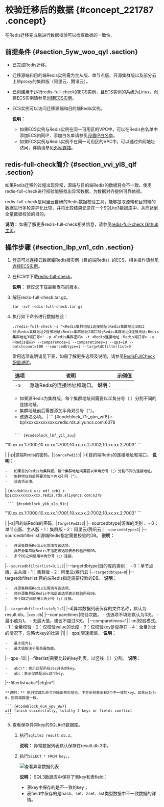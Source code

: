# 校验迁移后的数据 {#concept_221787 .concept}

在Redis迁移完成后进行数据校验可以检查数据的一致性。

## 前提条件 {#section_5yw_woo_qyl .section}

-   已完成Redis迁移。
-   迁移源端和目的端Redis实例需为主从版、单节点版、开源集群版以及部分云上带proxy的集群版（阿里云、腾讯云）。
-   已创建用于运行redis-full-check的ECS实例，且ECS实例的系统为Linux，创建ECS实例请参见[创建ECS实例](https://help.aliyun.com/document_detail/25424.html)。
-   ECS实例可以访问迁移源端和目的端Redis实例。

    **说明：** 

    -   如果ECS实例与Redis实例在同一可用区的VPC中，可以在Redis白名单中添加ECS内网IP，添加白名单请参见[设置IP白名单](intl.zh-CN/用户指南/实例管理/设置IP白名单.md#)。
    -   如果ECS实例与Redis实例不在同一可用区的VPC中，可以通过外网地址访问，详情请参见[外网连接](../../../../intl.zh-CN/快速入门/步骤3：连接实例/外网连接.md#)。

## redis-full-check简介 {#section_vvi_yl8_qlf .section}

如果Redis迁移的过程出现异常，源端与目的端Redis的数据将会不一致。使用redis-full-check进行校验能够找出异常数据，为数据对齐提供可靠依据。

redis-full-check是阿里云自研的Redis数据校验工具，能够提取源端和目的端的数据进行多轮差异化比较，并将比较结果记录在一个SQLite3数据库中，从而达到全量数据校验的目的。

**说明：** 如需了解更多redis-full-check相关信息，请参见[redis-full-check Github主页](https://github.com/alibaba/RedisFullCheck)。

## 操作步骤 {#section_lbp_vn1_cdn .section}

1.  登录可以连接云数据库Redis版实例（目的端Redis）的ECS，相关操作请参见[连接ECS实例](https://help.aliyun.com/document_detail/25425.html)。
2.  在ECS中下载[redis-full-check](https://github.com/alibaba/RedisFullCheck/releases)。

    **说明：** 建议您下载最新发布的版本。

3.  解压redis-full-check.tar.gz。

    ``` {#codeblock_twd_9j8_e1h}
    tar -xvf redis-full-check.tar.gz
    ```

4.  执行如下命令进行数据校验：

    ``` {#codeblock_yo2_mx2_03e}
    ./redis-full-check -s "<Redis集群地址1连接地址:Redis集群地址1端口号;Redis集群地址2连接地址:Redis集群地址2端口号;Redis集群地址3连接地址:Redis集群地址3端口号>" -p <Redis集群密码> -t <Redis连接地址：Redis端口号> -a <Redis密码> --comparemode=1 --comparetimes=1 --qps=10 --batchcount=100 --sourcedbtype=1 --targetdbfilterlist=0
    ```

    常用选项说明请见下表，如需了解更多选项及说明，请参见[RedisFullCheck 配置说明](https://github.com/alibaba/RedisFullCheck/wiki/%E7%AC%AC%E4%B8%80%E6%AC%A1%E4%BD%BF%E7%94%A8%EF%BC%8C%E5%A6%82%E4%BD%95%E8%BF%9B%E8%A1%8C%E9%85%8D%E7%BD%AE%EF%BC%9F)。

    |选项|说明|示例值|
    |--|--|---|
    |-s|源端Redis的连接地址和端口。 **说明：** 

    -   如果源Redis为集群版，每个集群地址间需要以半角分号（;）分割不同的连接地址。
    -   集群地址前后需要添加半角双引号（"）。
    -   该选项必填。
 |     ``` {#codeblock_71r_gtm_wf8}
r-bp1xxxxxxxxxxxxx.redis.rds.aliyuncs.com:6379
    ```

     ``` {#codeblock_l6f_y1l_zuu}
"10.xx.xx.1:7000;10.xx.xx.1:7001;10.xx.xx.2:7002;10.xx.xx.2:7003"
    ```

 |
    |-p|源端Redis的密码。|`SourcePwd233`|
    |-t|目的端Redis的连接地址和端口。 **说明：** 

    -   如果目的Redis为集群版，每个集群地址间需要以半角分号（;）分割不同的连接地址。
    -   集群地址前后需要添加半角双引号（"）。
    -   该选项必填。
 |     ``` {#codeblock_uzz_mdf_ezb}
r-bp1xxxxxxxxxxxxx.redis.rds.aliyuncs.com:6379
    ```

     ``` {#codeblock_ykb_x2o_91c}
"10.xx.xx.1:7000;10.xx.xx.1:7001;10.xx.xx.2:7002;10.xx.xx.2:7003"
    ```

 |
    |-a|目的端Redis的密码。|`TargetPwd233`|
    |--sourcedbtype|源库的类别：     -   0：单节点版、主从版
    -   1：集群版
    -   2：阿里云/腾讯云
 |`--sourcedbtype=1`|
    |--sourcedbfilterlist|源端Redis指定需要校验的DB。 **说明：** 

    -   开源集群版Redis无需填写该选项。
    -   非开源集群版Redis不指定该选项表示校验所有DB。
    -   多个DB之间使用半角分号（;）连接。
 |`--sourcedbfilterlist=0;1;2`|
    |--targetdbtype|目的库的类别：     -   0：单节点版、主从版
    -   1：集群版
    -   2：阿里云/腾讯云
 |`--targetdbtype=0`|
    |--targetdbfilterlist|目的端Redis指定需要校验的DB。 **说明：** 

    -   开源集群版Redis无需填写该选项。
    -   非开源集群版Redis不指定该选项表示校验所有DB。
    -   多个DB之间使用半角分号（;）连接。
 |`--targetdbfilterlist=0;1;2`|
    |-d|异常数据列表保存的文件名称，默认为result.db。|`xxx.db`|
    |--comparetimes|校验次数。     -   该选项不填则默认为3次。
    -   最小值为1。
    -   无最大值，建议不超过5次。
 |--comparetimes=1|
    |-m|校验模式。     -   1：全量校验
    -   2：仅校验value的长度
    -   3：仅校验key是否存在
    -   4：全量对比的情况下，忽略大key的比较
 |1|
    |--qps|限速阈值。 **说明：** 

    -   最小值为1。
    -   最大值取决于服务器性能。
 |--qps=10|
    |--filterlist|需要比较的key列表，以竖线（|）分割。 **说明：** 

    -   abc\*：表示匹配所有abc开头的key。
    -   abc：表示仅匹配abc这个key。
 |--filterlist=abc\*|efg|m\*|

    **说明：** 执行完成后命令行输出校对结论，下方示例表示有2个不一致的key。如果此处为0，则两端数据一致。

    ``` {#codeblock_0u4_ypv_9w7}
    all finish successfully, totally 2 keys or fields conflict
    ```

5.  查看保存异常key的SQLite3数据库。
    1.  执行`sqlite3 result.db.3`。

        **说明：** 异常数据列表默认保存在result.db.3中。

    2.  执行`SELECT * FROM key;`。

        ![](images/45982_zh-CN.png "查看异常数据列表")

        **说明：** SQL3数据库中保存了表key和表field：

        -   表key中保存的是不一致的key；
        -   表field中保存的是hash、set、zset、list类型数据中不一致数据的详情。

